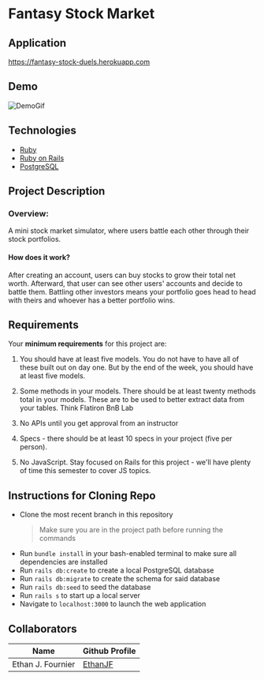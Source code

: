 # Fantasy Stock Market

## Application 

https://fantasy-stock-duels.herokuapp.com

## Demo

![DemoGif](https://github.com/rclarkem/Fantasy-Stock-Duels/blob/test_reina/mod2.gif)

## Technologies

- [Ruby](https://www.ruby-lang.org/en/)
- [Ruby on Rails](https://rubyonrails.org/)
- [PostgreSQL](https://www.postgresql.org/)

## Project Description

### Overview:

A mini stock market simulator, where users battle each other through their stock portfolios.

#### How does it work?

After creating an account, users can buy stocks to grow their total net worth. Afterward, that user can see other users' accounts and decide to battle them. Battling other investors means your portfolio goes head to head with theirs and whoever has a better portfolio wins.

## Requirements

Your **minimum requirements** for this project are:

1. You should have at least five models. You do not have to have all of these built out on day one. But by the end of the week, you should have at least five models.

2. Some methods in your models. There should be at least twenty methods total in your models. These are to be used to better extract data from your tables. Think Flatiron BnB Lab

3. No APIs until you get approval from an instructor
4. Specs - there should be at least 10 specs in your project (five per person).

5. No JavaScript. Stay focused on Rails for this project - we'll have plenty of time this semester to cover JS topics.

## Instructions for Cloning Repo

- Clone the most recent branch in this repository
  > Make sure you are in the project path before running the commands
- Run `bundle install` in your bash-enabled terminal to make sure all dependencies are installed
- Run `rails db:create` to create a local PostgreSQL database
- Run `rails db:migrate` to create the schema for said database
- Run `rails db:seed` to seed the database
- Run `rails s` to start up a local server
- Navigate to `localhost:3000` to launch the web application

## Collaborators

| Name              | Github Profile                         |
| ----------------- | -------------------------------------- |
| Ethan J. Fournier | [EthanJF ](https://github.com/EthanJF) |
